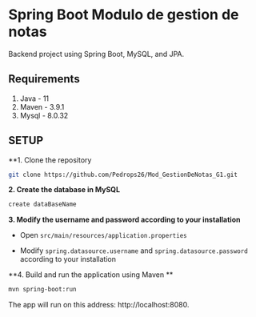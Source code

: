 # Spring Boot Modulo de gestion de notas

Backend project using Spring Boot, MySQL, and JPA.


## Requirements

1. Java - 11
2. Maven - 3.9.1
3. Mysql - 8.0.32

## SETUP

**1. Clone the repository 

```bash
git clone https://github.com/Pedrops26/Mod_GestionDeNotas_G1.git
```

**2. Create the database in MySQL**
```bash
create dataBaseName
```

**3. Modify the username and password according to your installation**

+ Open `src/main/resources/application.properties`

+ Modify `spring.datasource.username` and `spring.datasource.password` according to your installation

**4. Build and run the application using Maven **

```bash
mvn spring-boot:run
```
The app will run on this address: http://localhost:8080.




